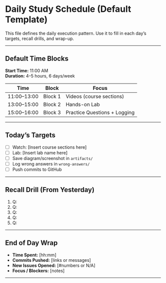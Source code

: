 # Daily Study Schedule (Default Template)

This file defines the daily execution pattern. Use it to fill in each day’s targets, recall drills, and wrap-up.

---

## Default Time Blocks

**Start Time:** 11:00 AM  
**Duration:** 4–5 hours, 6 days/week  

| Time       | Block    | Focus                         |
|------------|----------|-------------------------------|
| 11:00–13:00 | Block 1 | Videos (course sections)       |
| 13:00–15:00 | Block 2 | Hands-on Lab                   |
| 15:00–16:00 | Block 3 | Practice Questions + Logging   |

---

## Today’s Targets

- [ ] Watch: [Insert course sections here]  
- [ ] Lab: [Insert lab name here]  
- [ ] Save diagram/screenshot in `artifacts/`  
- [ ] Log wrong answers in `wrong-answers/`  
- [ ] Push commits to GitHub  

---

## Recall Drill (From Yesterday)

1. Q:  
2. Q:  
3. Q:  
4. Q:  
5. Q:  

---

## End of Day Wrap

- **Time Spent:** [hh:mm]  
- **Commits Pushed:** [links or messages]  
- **New Issues Opened:** [#numbers or N/A]  
- **Focus / Blockers:** [notes]  

---
